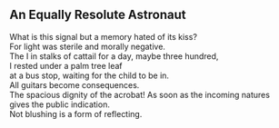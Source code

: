 An Equally Resolute Astronaut
-----------------------------
What is this signal but a memory hated of its kiss?  
For light was sterile and morally negative.  
The I in stalks of cattail for a day, maybe three hundred,  
I rested under a palm tree leaf  
at a bus stop, waiting for the child to be in.  
All guitars become consequences.  
The spacious dignity of the acrobat! As soon as the incoming natures  
gives the public indication.  
Not blushing is a form of reflecting.  
